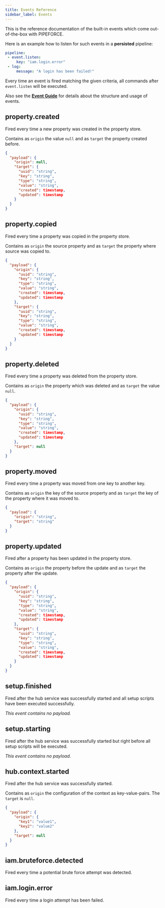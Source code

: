 ```yaml
---
title: Events Reference
sidebar_label: Events
---
```


This is the reference documentation of the built-in events which come out-of-the-box with PIPEFORCE. 

Here is an example how to listen for such events in a **persisted** pipeline:

```yaml
pipeline:
 - event.listen:
     key: "iam.login.error"
 - log:
     message: "A login has been failed!"
```

Every time an event is fired matching the given criteria, all commands after ``event.listen`` will be executed.

Also see the **[Event Guide](../guides/event)** for details about the structure and usage of events.

## property.created

Fired every time a new property was created in the property store. 

Contains as ``origin`` the value ``null`` and as ``target`` the property created before. 

```json
{
  "payload": {
    "origin": null,
    "target": {
      "uuid": "string",
      "key": "string",
      "type": "string",
      "value": "string",
      "created": timestamp,
      "updated": timestamp
    }
  }
}
```

## property.copied

Fired every time a property was copied in the property store.

Contains as ``origin`` the source property and as ``target`` the property where source was copied to.

```json
{
  "payload": {
    "origin": {
      "uuid": "string",
      "key": "string",
      "type": "string",
      "value": "string",
      "created": timestamp,
      "updated": timestamp
    },
    "target": {
      "uuid": "string",
      "key": "string",
      "type": "string",
      "value": "string",
      "created": timestamp,
      "updated": timestamp
    }
  }
}
```

## property.deleted

Fired every time a property was deleted from the property store.

Contains as ``origin`` the property which was deleted and as ``target`` the value ``null``.

```json
{
  "payload": {
    "origin": {
      "uuid": "string",
      "key": "string",
      "type": "string",
      "value": "string",
      "created": timestamp,
      "updated": timestamp
    },
    "target": null
  }
}
```

## property.moved

Fired every time a property was moved from one key to another key.

Contains as ``origin`` the key of the source property and as ``target`` the key of the property where it was moved to.

```json
{
  "payload": {
    "origin": "string",
    "target": "string"
  }
}
```

## property.updated

Fired after a property has been updated in the property store.

Contains as ``origin`` the property before the update and as ``target`` the property after the update.

```json
{
  "payload": {
    "origin": {
      "uuid": "string",
      "key": "string",
      "type": "string",
      "value": "string",
      "created": timestamp,
      "updated": timestamp
    },
    "target": {
      "uuid": "string",
      "key": "string",
      "type": "string",
      "value": "string",
      "created": timestamp,
      "updated": timestamp
    }
  }
}
```

## setup.finished

Fired after the hub service was successfully started and all setup scripts have been executed successfully.

*This event contains no payload.*

## setup.starting

Fired after the hub service was successfully started but right before all setup scripts will be executed.

*This event contains no payload.*

## hub.context.started

Fired after the hub service was successfully started.

Contains as ``origin`` the configuration of the context as key-value-pairs. The ``target`` is ``null``.

```json
{
  "payload": {
    "origin": {
      "key1": "value1",
      "key2": "value2"
    },
    "target": null
  }
}
```

## iam.bruteforce.detected

Fired every time a potential brute force attempt was detected.

## iam.login.error

Fired every time a login attempt has been failed.